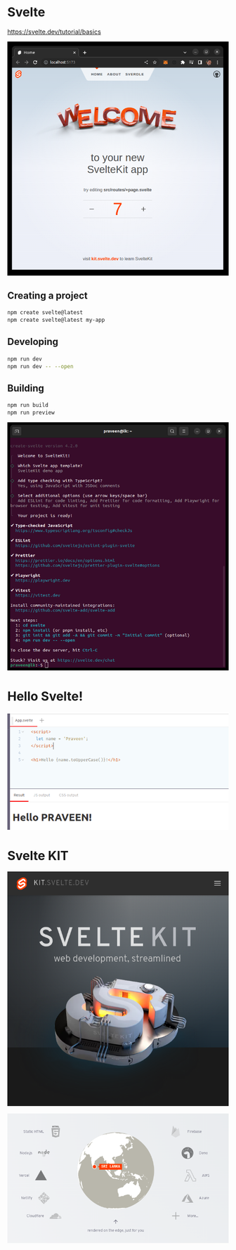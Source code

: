# Svelte

https://svelte.dev/tutorial/basics

![](images/start.png)


## Creating a project

```bash
npm create svelte@latest
npm create svelte@latest my-app
```

## Developing

```bash
npm run dev
npm run dev -- --open
```

## Building

```bash
npm run build
npm run preview
```

![](images/svelte-setup.png)


# Hello Svelte!

![](images/hello.png)


# Svelte KIT

![](images/kit.png)

![](images/sri-lanka.png)